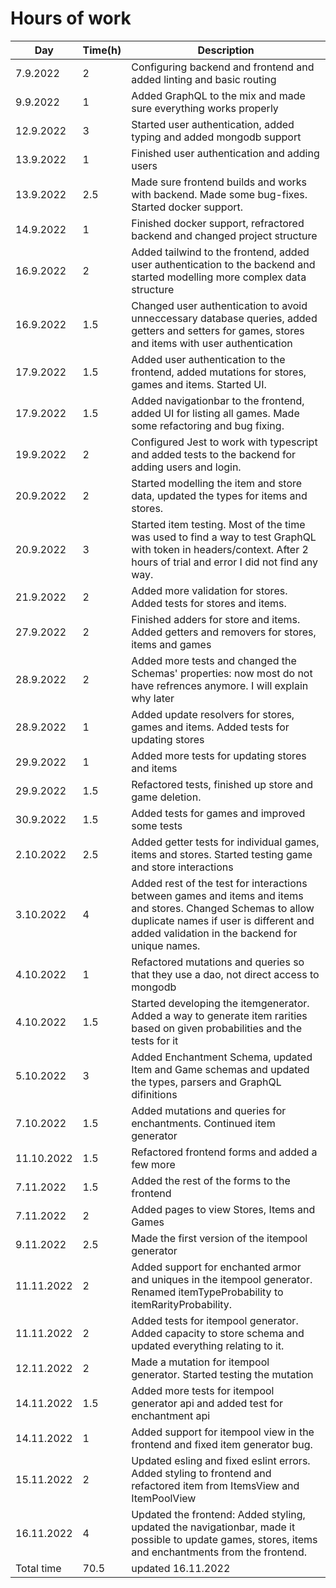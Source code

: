 # Hours of work

**Day**	| **Time(h)**	|	**Description**
----------|-------------|-----------
7.9.2022 | 2 | Configuring backend and frontend and added linting and basic routing
9.9.2022 | 1 | Added GraphQL to the mix and made sure everything works properly
12.9.2022 | 3 | Started user authentication, added typing and added mongodb support
13.9.2022 | 1 | Finished user authentication and adding users
13.9.2022 | 2.5 | Made sure frontend builds and works with backend. Made some bug-fixes. Started docker support.
14.9.2022 | 1 | Finished docker support, refractored backend and changed project structure
16.9.2022 | 2 | Added tailwind to the frontend, added user authentication to the backend and started modelling more complex data structure
16.9.2022 | 1.5 | Changed user authentication to avoid unneccessary database queries, added getters and setters for games, stores and items with user authentication
17.9.2022 | 1.5 | Added user authentication to the frontend, added mutations for stores, games and items. Started UI.
17.9.2022 | 1.5 | Added navigationbar to the frontend, added UI for listing all games. Made some refactoring and bug fixing.
19.9.2022 | 2 | Configured Jest to work with typescript and added tests to the backend for adding users and login.
20.9.2022 | 2 | Started modelling the item and store data, updated the types for items and stores. 
20.9.2022 | 3 | Started item testing. Most of the time was used to find a way to test GraphQL with token in headers/context. After 2 hours of trial and error I did not find any way. 
21.9.2022 | 2 | Added more validation for stores. Added tests for stores and items.
27.9.2022 | 2 | Finished adders for store and items. Added getters and removers for stores, items and games
28.9.2022 | 2 | Added more tests and changed the Schemas' properties: now most do not have refrences anymore. I will explain why later
28.9.2022 | 1 | Added update resolvers for stores, games and items. Added tests for updating stores
29.9.2022 | 1 | Added more tests for updating stores and items
29.9.2022 | 1.5 | Refactored tests, finished up store and game deletion.
30.9.2022 | 1.5 | Added tests for games and improved some tests
2.10.2022 | 2.5 | Added getter tests for individual games, items and stores. Started testing game and store interactions
3.10.2022 | 4 | Added rest of the test for interactions between games and items and items and stores. Changed Schemas to allow duplicate names if user is different and added validation in the backend for unique names.
4.10.2022 | 1 | Refactored mutations and queries so that they use a dao, not direct access to mongodb
4.10.2022 | 1.5 | Started developing the itemgenerator. Added a way to generate item rarities based on given probabilities and the tests for it
5.10.2022 | 3 | Added Enchantment Schema, updated Item and Game schemas and updated the types, parsers and GraphQL difinitions
7.10.2022 | 1.5 | Added mutations and queries for enchantments. Continued item generator
11.10.2022 | 1.5 | Refactored frontend forms and added a few more
7.11.2022 | 1.5 | Added the rest of the forms to the frontend
7.11.2022 | 2 | Added pages to view Stores, Items and Games
9.11.2022 | 2.5 | Made the first version of the itempool generator
11.11.2022 | 2 | Added support for enchanted armor and uniques in the itempool generator. Renamed itemTypeProbability to itemRarityProbability.
11.11.2022 | 2 | Added tests for itempool generator. Added capacity to store schema and updated everything relating to it.
12.11.2022 | 2 | Made a mutation for itempool generator. Started testing the mutation
14.11.2022 | 1.5 | Added more tests for itempool generator api and added test for enchantment api
14.11.2022 | 1 | Added support for itempool view in the frontend and fixed item generator bug.
15.11.2022 | 2 | Updated esling and fixed eslint errors. Added styling to frontend and refactored item from ItemsView and ItemPoolView
16.11.2022 | 4 | Updated the frontend: Added styling, updated the navigationbar, made it possible to update games, stores, items and enchantments from the frontend.
Total time | 70.5 | updated 16.11.2022